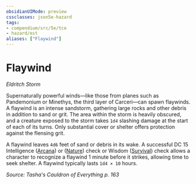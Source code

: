 ```yaml
---
obsidianUIMode: preview
cssclasses: json5e-hazard
tags:
- compendium/src/5e/tce
- hazard/est
aliases: ["Flaywind"]
---
```

# Flaywind
*Eldritch Storm*  

Supernaturally powerful winds—like those from planes such as Pandemonium or Minethys, the third layer of Carceri—can spawn flaywinds. A flaywind is an intense sandstorm, gathering large rocks and other debris in addition to sand or grit. The area within the storm is heavily obscured, and a creature exposed to the storm takes `1d4` slashing damage at the start of each of its turns. Only substantial cover or shelter offers protection against the flensing grit.

A flaywind leaves `4d6` feet of sand or debris in its wake. A successful DC 15 Intelligence ([Arcana](rules/skills.md#Arcana)) or ([Nature](rules/skills.md#Nature)) check or Wisdom ([Survival](rules/skills.md#Survival)) check allows a character to recognize a flaywind 1 minute before it strikes, allowing time to seek shelter. A flaywind typically lasts `1d4 × 10` hours.

*Source: Tasha's Cauldron of Everything p. 163*